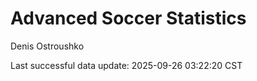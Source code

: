 # Advanced Soccer Statistics
Denis Ostroushko

<!-- gfm -->

Last successful data update: 2025-09-26 03:22:20 CST
